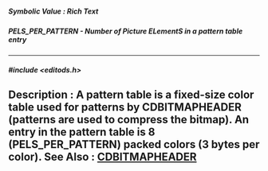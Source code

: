 ##### Symbolic Value : Rich Text
##### PELS_PER_PATTERN - Number of Picture ELementS in a pattern table entry
---
##### #include <editods.h>
**Description :**
A pattern table is a fixed-size color table used for patterns by CDBITMAPHEADER 
(patterns are used to compress the bitmap). An entry in the pattern table is 8 
(PELS_PER_PATTERN) packed colors (3 bytes per color).
**See Also :**
[CDBITMAPHEADER](D:/md_files/CDBITMAPHEADER.md)
---
